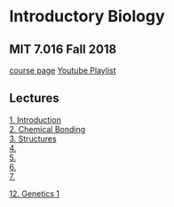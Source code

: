 # Introductory Biology
## MIT 7.016 Fall 2018

[course page](https://ocw.mit.edu/courses/7-016-introductory-biology-fall-2018/)
[Youtube Playlist](https://www.youtube.com/playlist?list=PLUl4u3cNGP63LmSVIVzy584-ZbjbJ-Y63)

## Lectures

[1. Introduction](01_Introduction.md)  
[2. Chemical Bonding](02_Chemical_Bonding)  
[3. Structures](03_Structures.md)  
[4.]()  
[5.]()  
[6.]()  
[7.]()  

[12. Genetics 1](02_Genetics_1.md)  
